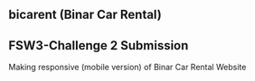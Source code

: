 ## bicarent (Binar Car Rental)
## FSW3-Challenge 2 Submission
Making responsive (mobile version) of Binar Car Rental Website
